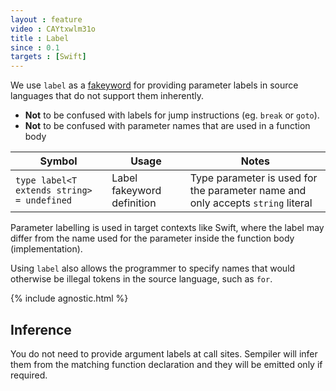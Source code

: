 ```yaml
---
layout : feature
video : CAYtxwlm31o
title : Label
since : 0.1
targets : [Swift]
---
```



We use `label` as a [fakeyword](fakeywords) for providing parameter labels in source languages that do not support them inherently.

- **Not** to be confused with labels for jump instructions (eg. `break` or `goto`).
- **Not** to be confused with parameter names that are used in a function body

| Symbol | Usage | Notes |
|--------|-------|-------|
| `type label<T extends string> = undefined` | Label fakeyword definition | Type parameter is used for the parameter name and only accepts `string` literal |

Parameter labelling is used in target contexts like Swift, where the label may differ from the name used for the parameter inside the function body (implementation).

Using `label` also allows the programmer to specify names that would otherwise be illegal tokens in the source language, such as `for`.

<script src="https://gist.github.com/ComethTheNerd/ab90fc7728978ccb8aa6e28c112cbb7a.js"> </script>

{% include agnostic.html %}


## <a name="inference"></a>Inference

You do not need to provide argument labels at call sites. Sempiler will infer them from the matching function declaration and they will be emitted only if required.
